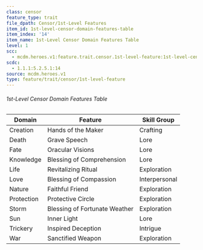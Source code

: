 ```yaml
---
class: censor
feature_type: trait
file_dpath: Censor/1st-Level Features
item_id: 1st-level-censor-domain-features-table
item_index: '14'
item_name: 1st-Level Censor Domain Features Table
level: 1
scc:
  - mcdm.heroes.v1:feature.trait.censor.1st-level-feature:1st-level-censor-domain-features-table
scdc:
  - 1.1.1:5.2.5.1:14
source: mcdm.heroes.v1
type: feature/trait/censor/1st-level-feature
---
```


###### 1st-Level Censor Domain Features Table

| Domain     | Feature                       | Skill Group   |
| ---------- | ----------------------------- | ------------- |
| Creation   | Hands of the Maker            | Crafting      |
| Death      | Grave Speech                  | Lore          |
| Fate       | Oracular Visions              | Lore          |
| Knowledge  | Blessing of Comprehension     | Lore          |
| Life       | Revitalizing Ritual           | Exploration   |
| Love       | Blessing of Compassion        | Interpersonal |
| Nature     | Faithful Friend               | Exploration   |
| Protection | Protective Circle             | Exploration   |
| Storm      | Blessing of Fortunate Weather | Exploration   |
| Sun        | Inner Light                   | Lore          |
| Trickery   | Inspired Deception            | Intrigue      |
| War        | Sanctified Weapon             | Exploration   |

